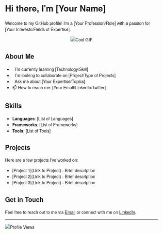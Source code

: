 # Hi there, I'm [Your Name] 👋

Welcome to my GitHub profile! I'm a [Your Profession/Role] with a passion for [Your Interests/Fields of Expertise].

<div align="center">
  <img src="https://user-images.githubusercontent.com/74038190/212750155-3ceddfbd-19d3-40a3-87af-8d329c8323c4.gif" alt="Cool GIF">
</div>

<style>
  body {
    font-family: "Helvetica Neue", Arial, sans-serif;
  }
  h1, h2, h3, h4, h5, h6 {
    font-family: "Helvetica Neue", Arial, sans-serif;
  }
  p, li {
    font-family: "Helvetica Neue", Arial, sans-serif;
  }
</style>

## About Me

- 🌱 I’m currently learning [Technology/Skill]
- 👯 I’m looking to collaborate on [Project/Type of Projects]
- 💬 Ask me about [Your Expertise/Topics]
- 📫 How to reach me: [Your Email/LinkedIn/Twitter]

## Skills

- **Languages**: [List of Languages]
- **Frameworks**: [List of Frameworks]
- **Tools**: [List of Tools]

## Projects

Here are a few projects I've worked on:

- [Project 1](Link to Project) - Brief description
- [Project 2](Link to Project) - Brief description
- [Project 3](Link to Project) - Brief description

## Get in Touch

Feel free to reach out to me via [Email](mailto:your.email@example.com) or connect with me on [LinkedIn](https://www.linkedin.com/in/yourprofile).

---

![Profile Views](https://komarev.com/ghpvc/?username=yourusername&color=blue)
